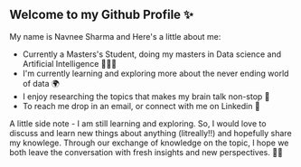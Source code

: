 ## Welcome to my Github Profile ✨
My name is Navnee Sharma and Here's a little about me:

- Currently a Masters's Student, doing my masters in Data science and Artificial Intelligence 👩🏼‍💻
- I'm currently learning and exploring more about the never ending world of data 🌍
- I enjoy researching the topics that makes my brain talk non-stop 🧠
- To reach me drop in an email, or connect with me on Linkedin 👥

A little side note - I am still learning and exploring. So, I would love to discuss and learn new things about anything (litreally!!) and hopefully share my knowlege. Through our exchange of knowledge on the topic, I hope we both leave the conversation with fresh insights and new perspectives. 💃🏻


